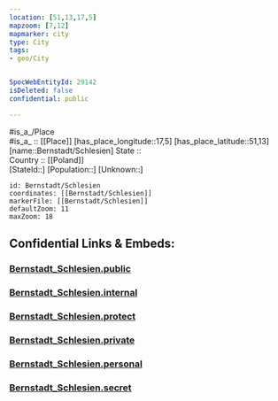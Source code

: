 ```yaml
---
location: [51,13,17,5] 
mapzoom: [7,12] 
mapmarker: city 
type: City
tags:
- geo/City


SpocWebEntityId: 29142
isDeleted: false
confidential: public

---
```

#is_a_/Place  
#is_a_ :: [[Place]] 
[has_place_longitude::17,5] 
[has_place_latitude::51,13] 
[name::Bernstadt/Schlesien] 
State ::  
Country :: [[Poland]]  
[StateId::] 
[Population::] 
[Unknown::] 


```leaflet
id: Bernstadt/Schlesien
coordinates: [[Bernstadt/Schlesien]] 
markerFile: [[Bernstadt/Schlesien]] 
defaultZoom: 11 
maxZoom: 18
```


## Confidential Links & Embeds: 

### [Bernstadt_Schlesien.public](/_public/\Earth\Continent\Europe\Europe~East\Poland\CityBernstadt_Schlesien.public.md) 

### [Bernstadt_Schlesien.internal](/_internal/\Earth\Continent\Europe\Europe~East\Poland\CityBernstadt_Schlesien.internal.md) 

### [Bernstadt_Schlesien.protect](/_protect/\Earth\Continent\Europe\Europe~East\Poland\CityBernstadt_Schlesien.protect.md) 

### [Bernstadt_Schlesien.private](/_private/\Earth\Continent\Europe\Europe~East\Poland\CityBernstadt_Schlesien.private.md) 

### [Bernstadt_Schlesien.personal](/_personal/\Earth\Continent\Europe\Europe~East\Poland\CityBernstadt_Schlesien.personal.md) 

### [Bernstadt_Schlesien.secret](/_secret/\Earth\Continent\Europe\Europe~East\Poland\CityBernstadt_Schlesien.secret.md)

